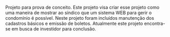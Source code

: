 Projeto para prova de conceito.
Este projeto visa criar esse projeto como uma maneira de mostrar ao síndico que um sistema WEB para gerir o condomínio é possível.
Neste projeto foram incluídos manutenção dos cadastros básicos e emissão de boletos.
Atualmente este projeto encontra-se em busca de investidor para conclusão. 
